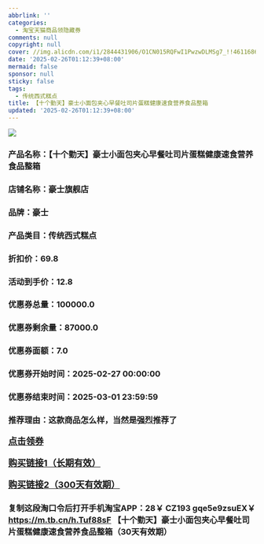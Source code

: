 ```yaml
---
abbrlink: ''
categories:
  - 淘宝天猫商品领隐藏券
comments: null
copyright: null
cover: //img.alicdn.com/i1/2844431906/O1CN015RQFwI1PwzwDLMSg7_!!4611686018427385378-0-item_pic.jpg
date: '2025-02-26T01:12:39+08:00'
mermaid: false
sponsor: null
sticky: false
tags:
  - 传统西式糕点
title: 【十个勤天】豪士小面包夹心早餐吐司片蛋糕健康速食营养食品整箱
updated: '2025-02-26T01:12:39+08:00'
--- 
```


![](//img.alicdn.com/i1/2844431906/O1CN015RQFwI1PwzwDLMSg7_!!4611686018427385378-0-item_pic.jpg)

### 产品名称：【十个勤天】豪士小面包夹心早餐吐司片蛋糕健康速食营养食品整箱
### 店铺名称：豪士旗舰店
### 品牌：豪士
### 产品类目：传统西式糕点
### 折扣价：69.8
### 活动到手价：12.8
### 优惠券总量：100000.0
### 优惠券剩余量：87000.0
### 优惠券面额：7.0
### 优惠券开始时间：2025-02-27 00:00:00	
### 优惠券结束时间：2025-03-01 23:59:59	
### 推荐理由：这款商品怎么样，当然是强烈推荐了

<p style="font-size: 18px; font-weight: bold;">
  <a href="https://uland.taobao.com/coupon/edetail?e=JYwpdqoinSClhHvvyUNXZfh8CuWt5YH5OVuOuRD5gLJMmdsrkidbOWBzzpT26idJ0wJ7jFE19bgy5K1t1LCT3wjNqcrnRCNlvE1zImCVcnF%2B5vgKudjHpS18sfti3CgyRSHvQe2jOLZ9pbNCYX0I%2BPP%2BWUTgK%2F%2B0I%2BtaUgbudUxA%2B536asYsLWVfKa%2BhVnND%2B01YihcfJ1775N9DS94W5JjB6TX2HR3QQ5WKStDdyeTLAJho1Tgm24y1rRo98IyIzxHHRjXbSzC3GXpSbfs48oyfDhlbZAy0URBEoJpicv4rpfGAJfZ6z1fAhEn%2FLlm6swDhlpaMEawCGruttYDvNg%3D%3D&traceId=0b0d7bc517407225632653497d12f7&union_lens=lensId%3AOPT%401740722568%40210569d7_0e1f_1954b267ba9_cc56%4001%40eyJmbG9vcklkIjo3MzM1NH0ie" target="_blank">点击领券</a>
</p>
<p style="font-size: 18px; font-weight: bold;">
  <a href="https://s.click.taobao.com/t?e=m%3D2%26s%3DwkAakIhFqnNw4vFB6t2Z2ueEDrYVVa64K7Vc7tFgwiHjf2vlNIV67k2Uw6Vjz9mVwSB8%2FImevID3ID%2FV1RqsF4wnCJeELi4I%2FIEn%2BS1IjHAB0ghlTd7WlZVm%2FOAUUFw71qrpxiwMoCNxc1AtbZGVSwtHYXrtWKwtITKuRD2pSXgLZMqoQW%2BfuKGzo1lVxIioLgfjfbZwoyAkhScrXXml2kHlOsHefAqMUAQfjeoxizD2s5qYGH4kuD9b3wu%2FHg%2FdjCYtYGASbzRUrFwjXfRKMROfYmExpA2104bt%2FCh0HCbteCAIcWp6cekf2bTM8AF7yNYJBoTNJ8s%3D" target="_blank">购买链接1（长期有效）</a>
</p>
<p style="font-size: 18px; font-weight: bold;">
  <a href="https://s.click.taobao.com/SqkMRYs" target="_blank">购买链接2（300天有效期）</a>
</p>

### 复制这段淘口令后打开手机淘宝APP：28￥ CZ193 gqe5e9zsuEX￥ https://m.tb.cn/h.Tuf88sF  【十个勤天】豪士小面包夹心早餐吐司片蛋糕健康速食营养食品整箱（30天有效期）
